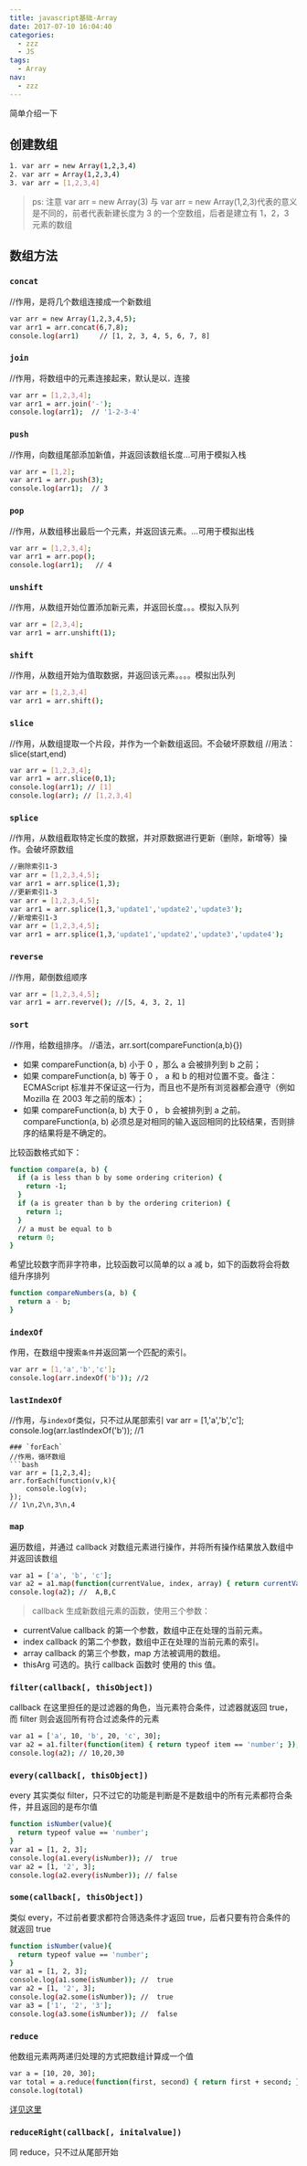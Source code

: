 ```yaml
---
title: javascript基础-Array
date: 2017-07-10 16:04:40
categories:
  - zzz
  - JS
tags:
  - Array
nav:
  - zzz
---
```


简单介绍一下

<!--more-->

## 创建数组

```bash
1. var arr = new Array(1,2,3,4)
2. var arr = Array(1,2,3,4)
3. var arr = [1,2,3,4]
```

> ps: 注意 var arr = new Array(3) 与 var arr = new Array(1,2,3)代表的意义是不同的，前者代表新建长度为 3 的一个空数组，后者是建立有 1，2，3 元素的数组

## 数组方法

### `concat`

//作用，是将几个数组连接成一个新数组

```bash
var arr = new Array(1,2,3,4,5);
var arr1 = arr.concat(6,7,8);
console.log(arr1)     // [1, 2, 3, 4, 5, 6, 7, 8]

```

### `join`

//作用，将数组中的元素连接起来，默认是以`，`连接

```bash
var arr = [1,2,3,4];
var arr1 = arr.join('-');
console.log(arr1);  // '1-2-3-4'
```

### `push`

//作用，向数组尾部添加新值，并返回该数组长度...可用于模拟入栈

```bash
var arr = [1,2];
var arr1 = arr.push(3);
console.log(arr1);  // 3
```

### `pop`

//作用，从数组移出最后一个元素，并返回该元素。...可用于模拟出栈

```bash
var arr = [1,2,3,4];
var arr1 = arr.pop();
console.log(arr1);   // 4

```

### `unshift`

//作用，从数组开始位置添加新元素，并返回长度。。。模拟入队列

```bash
var arr = [2,3,4];
var arr1 = arr.unshift(1);
```

### `shift`

//作用，从数组开始为值取数据，并返回该元素。。。。模拟出队列

```bash
var arr = [1,2,3,4]
var arr1 = arr.shift();
```

### `slice`

//作用，从数组提取一个片段，并作为一个新数组返回。不会破坏原数组
//用法： slice(start,end)

```bash
var arr = [1,2,3,4];
var arr1 = arr.slice(0,1);
console.log(arr1); // [1]
console.log(arr); // [1,2,3,4]
```

### `splice`

//作用，从数组截取特定长度的数据，并对原数据进行更新（删除，新增等）操作。会破坏原数组

```bash
//删除索引1-3
var arr = [1,2,3,4,5];
var arr1 = arr.splice(1,3);
//更新索引1-3
var arr = [1,2,3,4,5];
var arr1 = arr.splice(1,3,'update1','update2','update3');
//新增索引1-3
var arr = [1,2,3,4,5];
var arr1 = arr.splice(1,3,'update1','update2','update3','update4');
```

### `reverse`

//作用，颠倒数组顺序

```bash
var arr = [1,2,3,4,5];
var arr1 = arr.reverve(); //[5, 4, 3, 2, 1]
```

### `sort`

//作用，给数组排序。
//语法，arr.sort(compareFunction(a,b){})

- 如果 compareFunction(a, b) 小于 0 ，那么 a 会被排列到 b 之前；
- 如果 compareFunction(a, b) 等于 0 ， a 和 b 的相对位置不变。备注： ECMAScript 标准并不保证这一行为，而且也不是所有浏览器都会遵守（例如 Mozilla 在 2003 年之前的版本）；
- 如果 compareFunction(a, b) 大于 0 ， b 会被排列到 a 之前。
  compareFunction(a, b) 必须总是对相同的输入返回相同的比较结果，否则排序的结果将是不确定的。

比较函数格式如下：

```bash
function compare(a, b) {
  if (a is less than b by some ordering criterion) {
    return -1;
  }
  if (a is greater than b by the ordering criterion) {
    return 1;
  }
  // a must be equal to b
  return 0;
}
```

希望比较数字而非字符串，比较函数可以简单的以 a 减 b，如下的函数将会将数组升序排列

```bash
function compareNumbers(a, b) {
  return a - b;
}
```

### `indexOf`

作用，在数组中搜索`条件`并返回第一个匹配的索引。

```bash
var arr = [1,'a','b','c'];
console.log(arr.indexOf('b')); //2
```

### `lastIndexOf`

//作用，与`indexOf`类似，只不过从尾部索引
var arr = [1,'a','b','c'];
console.log(arr.lastIndexOf('b')); //1

````
### `forEach`
//作用，循环数组
```bash
var arr = [1,2,3,4];
arr.forEach(function(v,k){
    console.log(v);
});
// 1\n,2\n,3\n,4
````

### `map`

遍历数组，并通过 callback 对数组元素进行操作，并将所有操作结果放入数组中并返回该数组

```bash
var a1 = ['a', 'b', 'c'];
var a2 = a1.map(function(currentValue, index, array) { return currentValue.toUpperCase(); });
console.log(a2); //  A,B,C
```

> callback
> 生成新数组元素的函数，使用三个参数：

- currentValue
  callback 的第一个参数，数组中正在处理的当前元素。
- index
  callback 的第二个参数，数组中正在处理的当前元素的索引。
- array
  callback 的第三个参数，map 方法被调用的数组。
- thisArg
  可选的。执行 callback 函数时 使用的 this 值。

### `filter(callback[, thisObject])`

callback 在这里担任的是过滤器的角色，当元素符合条件，过滤器就返回 true，而 filter 则会返回所有符合过滤条件的元素

```bash
var a1 = ['a', 10, 'b', 20, 'c', 30];
var a2 = a1.filter(function(item) { return typeof item == 'number'; });
console.log(a2); // 10,20,30
```

### `every(callback[, thisObject])`

every 其实类似 filter，只不过它的功能是判断是不是数组中的所有元素都符合条件，并且返回的是布尔值

```bash
function isNumber(value){
  return typeof value == 'number';
}
var a1 = [1, 2, 3];
console.log(a1.every(isNumber)); //  true
var a2 = [1, '2', 3];
console.log(a2.every(isNumber)); // false
```

### `some(callback[, thisObject])`

类似 every，不过前者要求都符合筛选条件才返回 true，后者只要有符合条件的就返回 true

```bash
function isNumber(value){
  return typeof value == 'number';
}
var a1 = [1, 2, 3];
console.log(a1.some(isNumber)); //  true
var a2 = [1, '2', 3];
console.log(a2.some(isNumber)); //  true
var a3 = ['1', '2', '3'];
console.log(a3.some(isNumber)); //  false
```

### `reduce`

他数组元素两两递归处理的方式把数组计算成一个值

```bash
var a = [10, 20, 30];
var total = a.reduce(function(first, second) { return first + second; }, 0);
console.log(total)
```

[详见这里](http://www.supernever.com/2017/01/24/reduce/)

### `reduceRight(callback[, initalvalue])`

同 reduce，只不过从尾部开始
